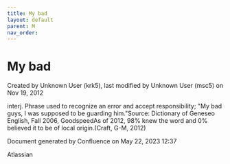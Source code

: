 ```yaml
---
title: My bad
layout: default
parent: M
nav_order:
---
```


# My bad

Created by  Unknown User (krk5), last modified by  Unknown User (msc5) on Nov 19, 2012

interj. Phrase used to recognize an error and accept responsibility; &quot;My bad guys, I was supposed to be guarding him.&quot;Source: Dictionary of Geneseo English, Fall 2006, GoodspeedAs of 2012, 98% knew the word and 0% believed it to be of local origin.(Craft, G-M, 2012)

Document generated by Confluence on May 22, 2023 12:37

Atlassian
